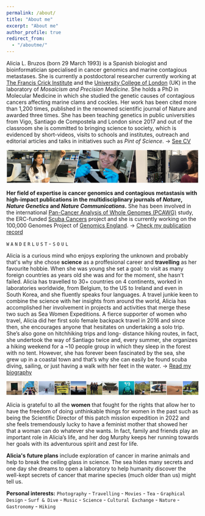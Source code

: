 ```yaml
---
permalink: /about/
title: "About me"
excerpt: "About me"
author_profile: true
redirect_from: 
  - "/aboutme/"
---
```

Alicia L. Bruzos (born 29 March 1993) is a Spanish biologist and bioinformatician specialised in cancer genomics and marine contagious metastases. She is currently a postdoctoral researcher currently working at [The Francis Crick Institute](https://www.crick.ac.uk/) and the [University College of London](https://www.ucl.ac.uk/) (UK) in the laboratory of _Mosaicism and Precision Medicine_. She holds a PhD in Molecular Medicine in which she studied the genetic causes of contagious cancers affecting marine clams and cockles. Her work has been cited more than 1,200 times, published in the renowned scientific journal of Nature and awarded three times. She has been teaching genetics in public universities from Vigo, Santiago de Compostela and London since 2017 and out of the classroom she is committed to bringing science to society, which is evidenced by short-videos, visits to schools and institutes, outreach and editorial articles and talks in initiatives such as *Pint of Science*. &#8594; [See CV](https://albruzos.github.io/cv/)  

<img src='/images/TiraFotos_cientifica-col_AliciaLBruzos.png'>  

**Her field of expertise is cancer genomics and contagious metastasis with high-impact publications in the multidisciplinary journals of _Nature_, _Nature Genetics_ and _Nature Communications_.** She has been involved in the international [Pan-Cancer Analysis of Whole Genomes (PCAWG)](https://dcc.icgc.org/pcawg) study, the ERC-funded [Scuba Cancers](http://www.scubacancers.org/) project and she is currently working on the 100,000 Genomes Project of [Genomics England](https://www.genomicsengland.co.uk/). &#8594; [Check my publication record](https://albruzos.github.io/publications/)  

`W` `A` `N` `D` `E` `R` `L` `U` `S` `T` - `S` `O` `U` `L`  

Alicia is a curious mind who enjoys exploring the unknown and probably that's why she chose **science** as a proffesional career and **travelling** as her favourite hobbie. When she was young she set a goal: to visit as many foreign countries as years old she was and for the moment, she hasn't failed. Alicia has travelled to 30+ countries on 4 continents, worked in laboratories worldwide, from Belgium, to the US to Ireland and even in South Korea, and she fluently speaks four languages. A travel junkie keen to combine the science with her insights from around the world, Alicia has accomplished her involvement in projects and activities that merge these two such as Sea Women Expeditions. A fierce supporter of women who travel, Alicia did her first solo female backpack travel in 2016 and since then, she encourages anyone that hesitates on undertaking a solo trip. She’s also gone on hitchhiking trips and long- distance hiking routes, in fact, she undertook the way of Santiago twice and, every summer, she organizes a hiking weekend for a ~10 people group in which they sleep in the forest with no tent. However, she has forever been fascinated by the sea, she grew up in a coastal town and that’s why she can easily be found scuba diving, sailing, or just having a walk with her feet in the water. &#8594; [Read my biography](https://albruzos.github.io/biography/)   

<img src='/images/TiraFotos_hobbies-7_AliciaLBruzos.png'>  


Alicia is grateful to all the **women** that fought for the rights that allow her to have the freedom of doing unthinkable things for women in the past such as being the Scientific Director of this patch mission expedition in 2022 and she feels tremendously lucky to have a feminist mother that showed her that a woman can do whatever she wants. In fact, family and friends play an important role in Alicia’s life, and her dog Murphy keeps her running towards her goals with its adventurous spirit and zest for life.  

**Alicia's future plans** include exploration of cancer in marine animals and help to break the ceiling glass in science. The sea hides many secrets and one day she dreams to open a laboratory to help humanity discover the well-kept secrets of cancer that marine species (much older than us) might tell us.  

**Personal interests:** `Photography` - `Travelling` - `Movies` - `Tea` - `Graphical Design` - `Surf & Dive` - `Music` - `Science` - `Cultural Exchange` - `Nature` - `Gastronomy` -  `Hiking`  


<!--
I love science but truly believe in work/play balance and that’s what I try hard to achieve. I also love travelling everywhere and anywhere and, in fact, I have visited more countries than years old I am. As I cannot be travelling all the time, I enjoy watching series or hiking with my friends and my dog Murphy during my spare time. I am both a mountain and sea soul.  
As we are living at a time when environmental (climate change, species extinction, deforestation...) and social issues (poverty, inequality...) are on the agenda every day, I often volunteer in NGOs trying to help change and let those who will come a better world. 
-->



